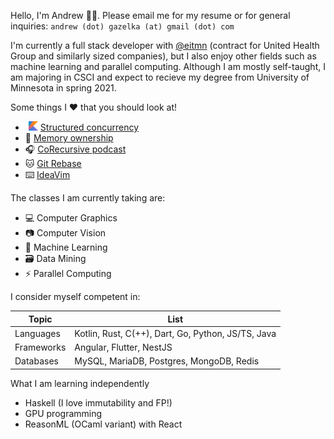 Hello, I'm Andrew 👋🏼. Please email me for my resume or for general inquiries: `andrew (dot) gazelka (at) gmail (dot) com` 

I'm currently a full stack developer with [@eitmn](https://github.com/eitmn) (contract for United Health Group and similarly sized companies), but I also enjoy other fields such as machine learning and parallel computing. Although I am mostly self-taught, I am majoring in CSCI and expect to recieve my degree from University of Minnesota in spring 2021.

Some things I ❤️ that you should look at!
-   <img src=".github/kotlin.png" alt="Kotlin Emoji" width="15"> [Structured concurrency](https://vorpus.org/blog/notes-on-structured-concurrency-or-go-statement-considered-harmful/)
- 🦀 [Memory ownership](https://doc.rust-lang.org/book/ch04-01-what-is-ownership.html)
- 🎧 [CoRecursive podcast](https://open.spotify.com/show/2LQQb08WTikg5SO85TzoxM?si=lkkmkUYZTiq2qX4aNlNR1A)
- 🐱 [Git Rebase](https://git-scm.com/docs/git-rebase)
- ⌨️ [IdeaVim](https://github.com/JetBrains/ideavim)

The classes I am currently taking are:
- 💻 Computer Graphics
- 📷 Computer Vision
- 🧠 Machine Learning
- 🗃 Data Mining
- ⚡️ Parallel Computing

I consider myself competent in:

|Topic|List|
|--------|-----|
|Languages|Kotlin, Rust, C(++), Dart, Go, Python, JS/TS, Java|
|Frameworks|Angular, Flutter, NestJS|
|Databases|MySQL, MariaDB, Postgres, MongoDB, Redis|

What I am learning independently
- Haskell (I love immutability and FP!)
- GPU programming
- ReasonML (OCaml variant) with React

